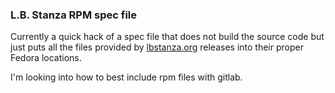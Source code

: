 ### L.B. Stanza RPM spec file

Currently a quick hack of a spec file that does not build the source code but just puts all the files provided by [lbstanza.org](http://lbstanza.org/downloads.html) releases into their proper Fedora locations.

I'm looking into how to best include rpm files with gitlab.

